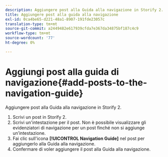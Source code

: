 ```yaml
---
description: Aggiungere post alla Guida alla navigazione in Storify 2.
title: Aggiungere post alla guida alla navigazione
exl-id: 0ca4be65-d221-48a1-8907-191fde23057c
translation-type: tm+mt
source-git-commit: a2449482e617939cfda7e367da34875bf187c4c9
workflow-type: tm+mt
source-wordcount: '77'
ht-degree: 0%

---
```


# Aggiungi post alla guida di navigazione{#add-posts-to-the-navigation-guide}

Aggiungere post alla Guida alla navigazione in Storify 2.

1. Scrivi un post in Storify 2.
1. Scrivi un&#39;intestazione per il post. Non è possibile visualizzare gli evidenziatori di navigazione per un post finché non si aggiunge un’intestazione.
1. Fai clic sull&#39;icona **[!UICONTROL Navigation Guide]** nel post per aggiungerlo alla Guida alla navigazione.
1. Confermare di voler aggiungere il post alla Guida alla navigazione.
